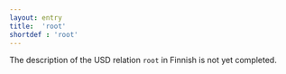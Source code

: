 ```yaml
---
layout: entry
title:  'root'
shortdef : 'root'
---
```


The description of the USD relation `root` in Finnish is not yet
completed.
